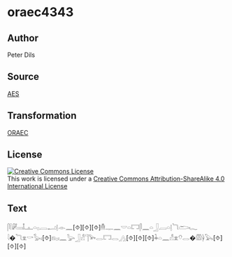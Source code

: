 # oraec4343

## Author

Peter Dils

## Source

[AES](https://github.com/simondschweitzer/aes)

## Transformation

[ORAEC](https://oraec.github.io/)

## License

<a rel="license" href="http://creativecommons.org/licenses/by-sa/4.0/"><img alt="Creative Commons License" style="border-width:0" src="https://i.creativecommons.org/l/by-sa/4.0/88x31.png" /></a><br />This work is licensed under a <a rel="license" href="http://creativecommons.org/licenses/by-sa/4.0/">Creative Commons Attribution-ShareAlike 4.0 International License</a>

## Text

𓋴𓌉𓏞𓏥𓄤𓊵𓏏𓊪𓐙𓂝𓊤𓁹𓈖[⯑][⯑][⯑]𓄟𓊃𓈖𓎟𓏏𓉐𓋴𓈖𓏏𓃀𓐙𓏏𓊤𓆓𓂧𓆑<br>
𓇋�𓆓𓁷𓎡𓅭𓏤[⯑]𓁶𓊪𓏤𓈖𓅬𓃀𓀭𓊹𓅨𓂋𓉐𓂋𓂻[⯑][⯑][⯑]𓇓𓏏𓈖𓀭𓁷𓄣𓂋�𓏃𓋀𓅂[⯑][⯑][⯑]<br>
